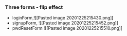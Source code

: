 
### Three forms - flip effect
* loginForm,![[Pasted image 20201225215430.png]]
* signupForm, ![[Pasted image 20201225215452.png]]
* pwdResetForm ![[Pasted image 20201225215510.png]]